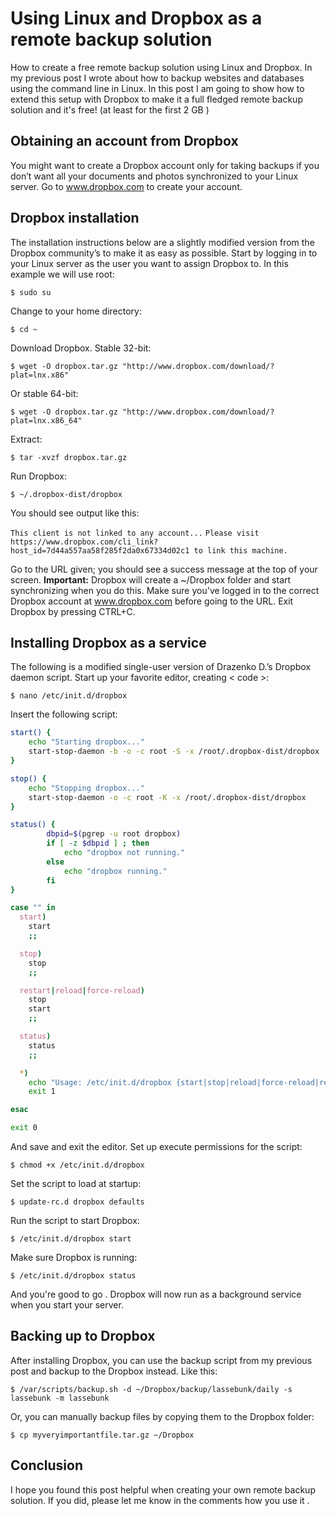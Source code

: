 <!-- TITLE: Backup Linux To Dropbox -->
<!-- SUBTITLE: A quick summary of how to Backup Linux To Dropbox -->

# Using Linux and Dropbox as a remote backup solution
How to create a free remote backup solution using Linux and Dropbox.
In my previous post I wrote about how to backup websites and databases using the command line in Linux.
In this post I am going to show how to extend this setup with Dropbox to make it a full fledged remote backup solution and it's free! (at least for the first 2 GB )

## Obtaining an account from Dropbox
You might want to create a Dropbox account only for taking backups if you don&#8217;t want all your documents and photos synchronized to your Linux server.
Go to www.dropbox.com to create your account.

## Dropbox installation
The installation instructions below are a slightly modified version from the Dropbox community’s to make it as easy as possible.
Start by logging in to your Linux server as the user you want to assign Dropbox to. In this example we will use root:

`$ sudo su`

Change to your home directory:

`$ cd ~`

Download Dropbox.
Stable 32-bit:

`$ wget -O dropbox.tar.gz "http://www.dropbox.com/download/?plat=lnx.x86"`

Or stable 64-bit:

`$ wget -O dropbox.tar.gz "http://www.dropbox.com/download/?plat=lnx.x86_64"`

Extract:

`$ tar -xvzf dropbox.tar.gz`


Run Dropbox:

`$ ~/.dropbox-dist/dropbox`

You should see output like this:

`This client is not linked to any account...`
`Please visit https://www.dropbox.com/cli_link?host_id=7d44a557aa58f285f2da0x67334d02c1 to link this machine.`

Go to the URL given; you should see a success message at the top of your screen.
**Important:** Dropbox will create a ~/Dropbox folder and start synchronizing when you do this. Make sure you've logged in to the correct Dropbox account at www.dropbox.com before going to the URL.
Exit Dropbox by pressing CTRL+C.

## Installing Dropbox as a service
The following is a modified single-user version of Drazenko D.’s Dropbox daemon script.
Start up your favorite editor, creating < code >:

`$ nano /etc/init.d/dropbox`

Insert the following script:


```sh
start() {
    echo "Starting dropbox..."
    start-stop-daemon -b -o -c root -S -x /root/.dropbox-dist/dropbox
}

stop() {
    echo "Stopping dropbox..."
    start-stop-daemon -o -c root -K -x /root/.dropbox-dist/dropbox
}

status() {
        dbpid=$(pgrep -u root dropbox)
        if [ -z $dbpid ] ; then
            echo "dropbox not running."
        else
            echo "dropbox running."
        fi
}

case "" in
  start)
    start
    ;;

  stop)
    stop
    ;;

  restart|reload|force-reload)
    stop
    start
    ;;

  status)
    status
    ;;

  *)
    echo "Usage: /etc/init.d/dropbox {start|stop|reload|force-reload|restart|status}"
    exit 1

esac

exit 0
```

And save and exit the editor.
Set up execute permissions for the script:

`$ chmod +x /etc/init.d/dropbox`

Set the script to load at startup:

`$ update-rc.d dropbox defaults`

Run the script to start Dropbox:

`$ /etc/init.d/dropbox start`

Make sure Dropbox is running:

`$ /etc/init.d/dropbox status`

And you're good to go . Dropbox will now run as a background service when you start your server.

## Backing up to Dropbox
After installing Dropbox, you can use the backup script from my previous post and backup to the Dropbox instead. Like this:

`$ /var/scripts/backup.sh -d ~/Dropbox/backup/lassebunk/daily -s lassebunk -m lassebunk`

Or, you can manually backup files by copying them to the Dropbox folder:

`$ cp myveryimportantfile.tar.gz ~/Dropbox`

## Conclusion
I hope you found this post helpful when creating your own remote backup solution. If you did, please let me know in the comments how you use it .
